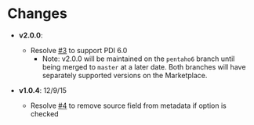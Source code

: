 # Changes

* __v2.0.0__:
    * Resolve [#3](https://github.com/graphiq-data/pdi-fastjsoninput-plugin/issues/3) to support PDI 6.0
        * Note: v2.0.0 will be maintained on the `pentaho6` branch until being merged to `master` at a later date. Both branches will have separately supported versions on the Marketplace.

* __v1.0.4__: 12/9/15
    * Resolve [#4](https://github.com/graphiq-data/pdi-fastjsoninput-plugin/issues/4) to remove source field from metadata if option is checked